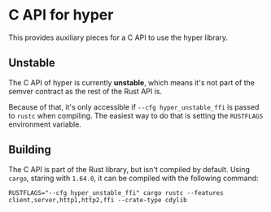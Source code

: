 # C API for hyper

This provides auxiliary pieces for a C API to use the hyper library.

## Unstable

The C API of hyper is currently **unstable**, which means it's not part of the semver contract as the rest of the Rust API is.

Because of that, it's only accessible if `--cfg hyper_unstable_ffi` is passed to `rustc` when compiling. The easiest way to do that is setting the `RUSTFLAGS` environment variable.

## Building

The C API is part of the Rust library, but isn't compiled by default. Using `cargo`, staring with `1.64.0`, it can be compiled with the following command:

```
RUSTFLAGS="--cfg hyper_unstable_ffi" cargo rustc --features client,server,http1,http2,ffi --crate-type cdylib
```
